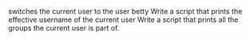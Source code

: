 switches the current user to the user betty
Write a script that prints the effective username of the current user
Write a script that prints all the groups the current user is part of.
